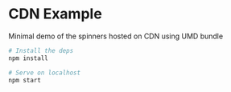 # CDN Example
Minimal demo of the spinners hosted on CDN using UMD bundle

```sh
# Install the deps
npm install

# Serve on localhost
npm start
```
